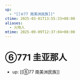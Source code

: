 ```yaml
---
up:
  - "[[⑥77 南美洲民族]]"
ctime: 2025-03-01T13:55:33+08:00
aliases:
  - 火地人
mtime: 2025-09-09T12:37:04+08:00
---
```


# ⑥771 圭亚那人

- up: [[⑥77 南美洲民族]]
